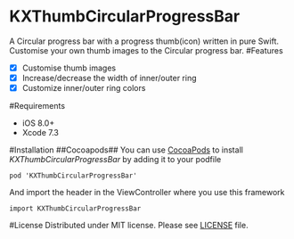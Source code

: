 # KXThumbCircularProgressBar
A Circular progress bar with a progress thumb(icon) written in pure Swift.
Customise your own thumb images to the Circular progress bar.
#Features
- [x] Customise thumb images
- [x] Increase/decrease the width of inner/outer ring
- [x] Customize inner/outer ring colors

#Requirements
- iOS 8.0+
- Xcode 7.3

#Installation
##Cocoapods##
You can use [CocoaPods](http://cocoapods.org/pods/KXThumbCircularProgressBar) to install *KXThumbCircularProgressBar* by adding it to your podfile

```pod 'KXThumbCircularProgressBar' ```

And import the header in the ViewController where you use this framework

```import KXThumbCircularProgressBar```

#License
Distributed under MIT license. Please see [LICENSE](https://github.com/khanxc/KXThumbCircularProgressBar/blob/master/LICENSE.md) file.

  
  
